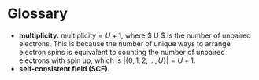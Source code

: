 # Glossary

- **multiplicity.** $\text{multiplicity} = U + 1$, where $ U $ is the number of unpaired electrons. This is because the number of unique ways to arrange electron spins is equivalent to counting the number of unpaired electrons with spin up, which is $|\{0, 1, 2, ..., U\}| = U + 1$.
- **self-consistent field (SCF).**
